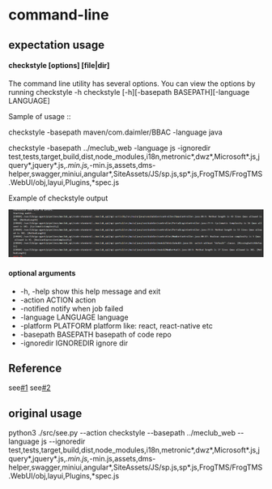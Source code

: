 # command-line
## expectation usage

#### checkstyle [options] [file|dir]

The command line utility has several options. You can view the options by running 
checkstyle -h
checkstyle [-h][-basepath BASEPATH][-language LANGUAGE]

Sample of usage ::

checkstyle -basepath maven/com.daimler/BBAC -language java

checkstyle -basepath ../meclub_web -language js -ignoredir test,tests,target,build,dist,node_modules,i18n,metronic*,dwz*,Microsoft*.js,jquery*,jquery*.js,*.min.js,*-min.js,assets,dms-helper,swagger,miniui,angular*,SiteAssets/JS/sp.js,sp*.js,FrogTMS/FrogTMS.WebUI/obj,layui,Plugins,*spec.js

Example of checkstyle output

![example](https://github.com/gaopgx/command-line/blob/master/example-of-checkstyle-output.PNG?raw=true)

#### optional arguments

 * -h, -help            show this help message and exit
 * -action ACTION       action
 * -notified            notify when job failed
 * -language LANGUAGE   language
 * -platform PLATFORM   platform like: react, react-native etc
 * -basepath BASEPATH   basepath of code repo
 * -ignoredir IGNOREDIR ignore dir 
 
## Reference

see[#1](https://eslint.org/docs/user-guide/command-line-interface)
see[#2](http://pylint.pycqa.org/en/stable/user_guide/run.html)

## original usage 

python3 ./src/see.py --action checkstyle --basepath ../meclub_web --language js --ignoredir test,tests,target,build,dist,node_modules,i18n,metronic*,dwz*,Microsoft*.js,jquery*,jquery*.js,*.min.js,*-min.js,assets,dms-helper,swagger,miniui,angular*,SiteAssets/JS/sp.js,sp*.js,FrogTMS/FrogTMS.WebUI/obj,layui,Plugins,*spec.js
